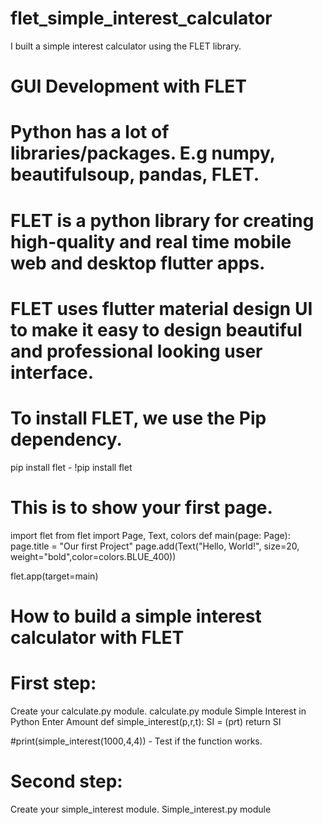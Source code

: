 # flet_simple_interest_calculator
I built a simple interest calculator using the FLET library.

# GUI Development with FLET
# Python has a lot of libraries/packages. E.g numpy, beautifulsoup, pandas, FLET.
# FLET is a python library for creating high-quality and real time mobile web and desktop flutter apps.
# FLET uses flutter material design UI to make it easy to design beautiful and professional looking user interface.

# To install FLET, we use the Pip dependency.
pip install flet - !pip install flet

# This is to show your first page.
import flet
from flet import Page, Text, colors
def main(page: Page):
page.title = "Our first Project"
page.add(Text("Hello, World!", size=20, 
weight="bold",color=colors.BLUE_400))
    
flet.app(target=main)

# How to build a simple interest calculator with FLET
# First step:
Create your calculate.py module.
calculate.py module
Simple Interest in Python
Enter Amount
def simple_interest(p,r,t):
SI = (p*r*t)
return SI

#print(simple_interest(1000,4,4)) - Test if the function works.

# Second step:
Create your simple_interest module.
Simple_interest.py module 
